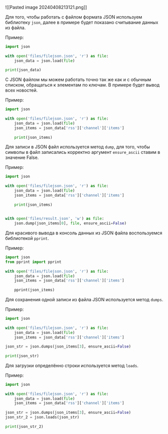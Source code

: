 ![[Pasted image 20240408213121.png]]

Для того, чтобы работать с файлом формата JSON используем библиотеку `json`, далее в примере будет показано считывание данных из файла.

Пример:
```Python
import json  
  
with open('files/filejson.json', 'r') as file:  
    json_data = json.load(file)  
  
print(json_data)
```

С JSON файлом мы можем работать точно так же как и с обычным списком, обращаться к элементам по ключам. В примере будет вывод всех новостей.

Пример:
```Python
import json  
  
with open('files/filejson.json', 'r') as file:  
    json_data = json.load(file)  
    json_items = json_data['rss']['channel']['items']  
  
    print(json_items)
```

Для записи в JSON файл используется метод `dump`, для того, чтобы символы в файл записались корректно аргумент `ensure_ascii` ставим в значение False.

Пример:
```Python
import json  
  
with open('files/filejson.json', 'r') as file:  
    json_data = json.load(file)  
    json_items = json_data['rss']['channel']['items']  
  
    print(json_items)  
  
  
with open('files/result.json', 'w') as file:  
    json.dump(json_items[0], file, ensure_ascii=False)
```

Для красивого вывода в консоль данных из JSON файла воспользуемся библиотекой `pprint`.

Пример:
```Python
import json  
from pprint import pprint  
  
with open('files/filejson.json', 'r') as file:  
    json_data = json.load(file)  
    json_items = json_data['rss']['channel']['items']  
  
    pprint(json_items)
```

Для сохранения одной записи из файла JSON используется метод `dumps`.

Пример:
```Python
import json  
  
with open('files/filejson.json', 'r') as file:  
    json_data = json.load(file)  
    json_items = json_data['rss']['channel']['items']  
  
json_str = json.dumps(json_items[3], ensure_ascii=False)  
  
print(json_str)
```

Для загрузки определённо строки используется метод `loads`.

Пример:
```Python
import json  
  
with open('files/filejson.json', 'r') as file:  
    json_data = json.load(file)  
    json_items = json_data['rss']['channel']['items']  
  
json_str = json.dumps(json_items[3], ensure_ascii=False)  
json_str_2 = json.loads(json_str)  
  
print(json_str_2)
```